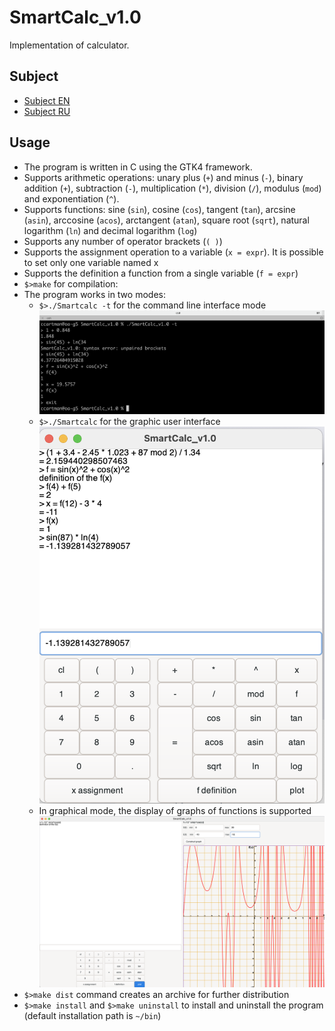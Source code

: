 # SmartCalc_v1.0
Implementation of calculator.

## Subject
- [Subject EN](./docs/subject_en.md)
- [Subject RU](./docs/subject_ru.md)

## Usage
- The program is written in C using the GTK4 framework.
- Supports arithmetic operations: unary plus (`+`) and minus (`-`), binary addition (`+`), subtraction (`-`), multiplication (`*`), division (`/`), modulus (`mod`) and exponentiation (`^`).
- Supports functions: sine (`sin`), cosine (`cos`), tangent (`tan`), arcsine (`asin`), arccosine (`acos`), arctangent (`atan`), square root (`sqrt`), natural logarithm (`ln`) and decimal logarithm (`log`)
- Supports any number of operator brackets (`( )`)
- Supports the assignment operation to a variable (`x = expr`). It is possible to set only one variable named x
- Supports the definition a function from a single variable (`f = expr`)
- `$>make` for compilation:
- The program works in two modes:
  - `$>./Smartcalc -t` for the command line interface mode \
    <img src="./docs/misc/sc_1.png" alt="sc_1" width="700"/>
  - `$>./Smartcalc` for the graphic user interface \
    <img src="./docs/misc/sc_2.png" alt="sc_2" width="700"/>
  - In graphical mode, the display of graphs of functions is supported
    <img src="./docs/misc/sc_3.png" alt="sc_3" width="700"/>
- `$>make dist` command creates an archive for further distribution
- `$>make install` and `$>make uninstall` to install and uninstall the program (default installation path is `~/bin`)
